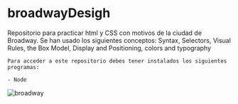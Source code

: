 # broadwayDesigh
Repositorio para practicar html y CSS con motivos de la ciudad de Broadway. Se han usado los siguientes conceptos: Syntax, Selectors, Visual Rules, the Box Model, Display and Positioning, colors and typography

```
Para acceder a este repositorio debes tener instalados los siguientes programas: 

- Node
 ```

 ![broadway](https://github.com/anamariamad/broadwayDesigh/assets/134279099/4cb132f8-f743-4af8-8058-4210eaed073f)

